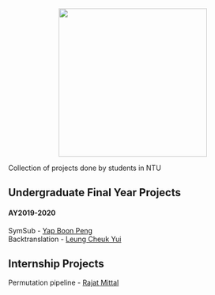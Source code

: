 <p align="center">
    <br>
    <!--change image source here if expired! -->
    <img src="https://cdn.freelogovectors.net/wp-content/uploads/2019/02/ntu_logo_nanyang_technological_university.png" width="300"/>
    <br>
<p>
<!--  -->
 

Collection of projects done by students in NTU


## Undergraduate Final Year Projects

#### AY2019-2020
SymSub - [Yap Boon Peng](https://github.com/BPYap/Question-Generation/tree/929fd000fcaafce3d46d79a0c34e8933f4401fbb)  
Backtranslation - [Leung Cheuk Yui](https://github.com/Cheukyui/Question-Generation_FYP/tree/dd4273b20a16634cecbb5cc933509b2c71cd054d)

## Internship Projects
Permutation pipeline - [Rajat Mittal](https://github.com/rajat1433/qna_permute/tree/3bb9143718617eeba4913dff5f762b86de5bc172)

